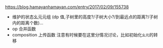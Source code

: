 https://blog.hamayanhamayan.com/entry/2017/02/09/155738

- 维护的状态幺元元组 (dp 值,子树里的高度?/子树大小?/到最远点的距离?/子树内的距离个数)...
- op 合并函数
- composition 上传函数
  注意有时候要在这里分情况讨论，比如初始化`幺元`的转移
